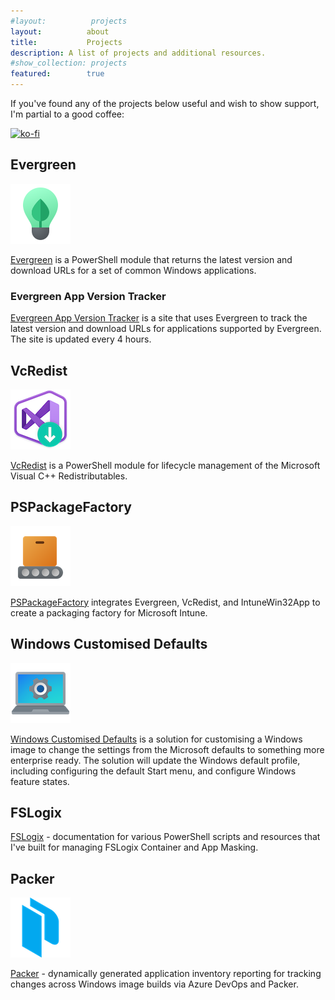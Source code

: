 ```yaml
---
#layout:          projects
layout:          about
title:           Projects
description: A list of projects and additional resources.
#show_collection: projects
featured:        true
---
```

If you've found any of the projects below useful and wish to show support, I'm partial to a good coffee:

[![ko-fi](https://ko-fi.com/img/githubbutton_sm.svg)](https://ko-fi.com/T6T5A9D44)

## Evergreen

![evergreen icon](/assets/projects/evergreen.png)

[Evergreen](https://stealthpuppy.com/evergreen/) is a PowerShell module that returns the latest version and download URLs for a set of common Windows applications.

### Evergreen App Version Tracker

[Evergreen App Version Tracker](https://stealthpuppy.com/apptracker/) is a site that uses Evergreen to track the latest version and download URLs for applications supported by Evergreen. The site is updated every 4 hours.

## VcRedist

![VcRedist icon](/assets/projects/vcredist.png)

[VcRedist](https://vcredist.com/) is a PowerShell module for lifecycle management of the Microsoft Visual C++ Redistributables.

## PSPackageFactory

![PSPackageFactory icon](/assets/projects/deployment.png)

[PSPackageFactory](https://stealthpuppy.com/packagefactory/) integrates Evergreen, VcRedist, and IntuneWin32App to create a packaging factory for Microsoft Intune.

## Windows Customised Defaults

![image-customise icon](/assets/projects/image-customise.png)

[Windows Customised Defaults](https://stealthpuppy.com/image-customise/) is a solution for customising a Windows image to change the settings from the Microsoft defaults to something more enterprise ready. The solution will update the Windows default profile, including configuring the default Start menu, and configure Windows feature states.

## FSLogix

[FSLogix](https://stealthpuppy.com/fslogix/) - documentation for various PowerShell scripts and resources that I've built for managing FSLogix Container and App Masking.

## Packer

![packer icon](/assets/projects/packer.png)

[Packer](https://stealthpuppy.com/packer/) - dynamically generated application inventory reporting for tracking changes across Windows image builds via Azure DevOps and Packer.

